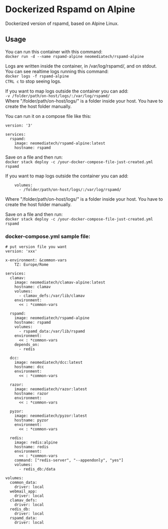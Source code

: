 # Dockerized Rspamd on Alpine
Dockerized version of rspamd, based on Alpine Linux.

## Usage
You can run this container with this command:  
`docker run -d --name rspamd-alpine neomediatech/rspamd-alpine`  

Logs are written inside the container, in /var/log/rspamd/, and on stdout. You can see realtime logs running this command:  
`docker logs -f rspamd-alpine`  
`CTRL c` to stop seeing logs.  

If you want to map logs outside the container you can add:  
`-v /folder/path/on-host/logs/:/var/log/rspamd/`  
Where "/folder/path/on-host/logs/" is a folder inside your host. You have to create the host folder manually.  

You can run it on a compose file like this:  

```
version: '3'  

services:  
  rspamd:  
    image: neomediatech/rspamd-alpine:latest  
    hostname: rspamd  
```
Save on a file and then run:  
`docker stack deploy -c /your-docker-compose-file-just-created.yml rspamd`

If you want to map logs outside the container you can add:  
```
    volumes:
      - /folder/path/on-host/logs/:/var/log/rspamd/
```
Where "/folder/path/on-host/logs/" is a folder inside your host. You have to create the host folder manually.

Save on a file and then run:  
`docker stack deploy -c /your-docker-compose-file-just-created.yml rspamd`  

### docker-compose.yml sample file:
```
# put version file you want
version: 'xxx'

x-environment: &common-vars
    TZ: Europe/Rome

services:
  clamav:
    image: neomediatech/clamav-alpine:latest
    hostname: clamav
    volumes:
      - clamav_defs:/var/lib/clamav
    environment:
      << : *common-vars

  rspamd:
    image: neomediatech/rspamd-alpine
    hostname: rspamd
    volumes:
      - rspamd_data:/var/lib/rspamd
    environment:
      << : *common-vars
    depends_on:
      - redis

  dcc:
    image: neomediatech/dcc:latest
    hostname: dcc
    environment:
      << : *common-vars

  razor:
    image: neomediatech/razor:latest
    hostname: razor
    environment:
      << : *common-vars

  pyzor:
    image: neomediatech/pyzor:latest
    hostname: pyzor
    environment:
      << : *common-vars

  redis:
    image: redis:alpine
    hostname: redis
    environment:
      << : *common-vars
    command: ["redis-server", "--appendonly", "yes"]
    volumes:
      - redis_db:/data

volumes:
  common_data:
    driver: local
  webmail_app:
    driver: local
  clamav_defs:
    driver: local
  redis_db:
    driver: local
  rspamd_data:
    driver: local

```
